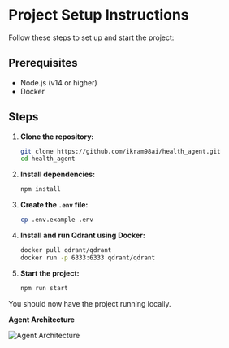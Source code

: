 # Project Setup Instructions

Follow these steps to set up and start the project:

## Prerequisites

- Node.js (v14 or higher)
- Docker

## Steps

1. **Clone the repository:**
    ```bash
    git clone https://github.com/ikram98ai/health_agent.git
    cd health_agent
    ```

2. **Install dependencies:**
    ```bash
    npm install
    ```

3. **Create the `.env` file:**
    ```bash
    cp .env.example .env
    ```

4. **Install and run Qdrant using Docker:**
    ```bash
    docker pull qdrant/qdrant
    docker run -p 6333:6333 qdrant/qdrant
    ```

5. **Start the project:**
    ```bash
    npm run start
    ```

You should now have the project running locally.

 **Agent Architecture**
 
![Agent Architecture](https://github.com/ikram98ai/health_agent/blob/main/imgs/Agent%20Architecture.png)


